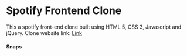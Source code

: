 # Spotify Frontend Clone

This a spotify front-end clone built using HTML 5, CSS 3, Javascript and jQuery.
Clone website link: [Link](https://kishorbalgi.github.io/Spotify-Front-End-Clone/)

#### Snaps

